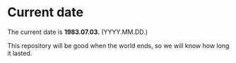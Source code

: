 # Current date

The current date is **1983.07.03.** (YYYY.MM.DD.)

This repository will be good when the world ends, so we will know how long it lasted.